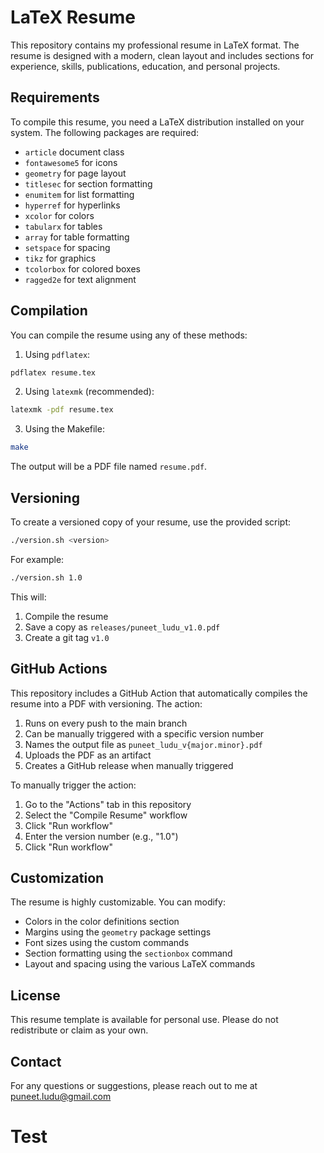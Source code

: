 # LaTeX Resume

This repository contains my professional resume in LaTeX format. The resume is designed with a modern, clean layout and includes sections for experience, skills, publications, education, and personal projects.

## Requirements

To compile this resume, you need a LaTeX distribution installed on your system. The following packages are required:

- `article` document class
- `fontawesome5` for icons
- `geometry` for page layout
- `titlesec` for section formatting
- `enumitem` for list formatting
- `hyperref` for hyperlinks
- `xcolor` for colors
- `tabularx` for tables
- `array` for table formatting
- `setspace` for spacing
- `tikz` for graphics
- `tcolorbox` for colored boxes
- `ragged2e` for text alignment

## Compilation

You can compile the resume using any of these methods:

1. Using `pdflatex`:

```bash
pdflatex resume.tex
```

2. Using `latexmk` (recommended):

```bash
latexmk -pdf resume.tex
```

3. Using the Makefile:

```bash
make
```

The output will be a PDF file named `resume.pdf`.

## Versioning

To create a versioned copy of your resume, use the provided script:

```bash
./version.sh <version>
```

For example:

```bash
./version.sh 1.0
```

This will:

1. Compile the resume
2. Save a copy as `releases/puneet_ludu_v1.0.pdf`
3. Create a git tag `v1.0`

## GitHub Actions

This repository includes a GitHub Action that automatically compiles the resume into a PDF with versioning. The action:

1. Runs on every push to the main branch
2. Can be manually triggered with a specific version number
3. Names the output file as `puneet_ludu_v{major.minor}.pdf`
4. Uploads the PDF as an artifact
5. Creates a GitHub release when manually triggered

To manually trigger the action:

1. Go to the "Actions" tab in this repository
2. Select the "Compile Resume" workflow
3. Click "Run workflow"
4. Enter the version number (e.g., "1.0")
5. Click "Run workflow"

## Customization

The resume is highly customizable. You can modify:

- Colors in the color definitions section
- Margins using the `geometry` package settings
- Font sizes using the custom commands
- Section formatting using the `sectionbox` command
- Layout and spacing using the various LaTeX commands

## License

This resume template is available for personal use. Please do not redistribute or claim as your own.

## Contact

For any questions or suggestions, please reach out to me at puneet.ludu@gmail.com

# Test